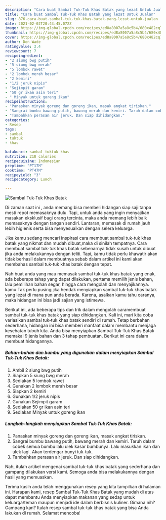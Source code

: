 ```yaml
---
description: "Cara buat Sambal Tuk-Tuk Khas Batak yang lezat Untuk Jualan"
title: "Cara buat Sambal Tuk-Tuk Khas Batak yang lezat Untuk Jualan"
slug: 876-cara-buat-sambal-tuk-tuk-khas-batak-yang-lezat-untuk-jualan
date: 2021-02-02T20:43:45.072Z
image: https://img-global.cpcdn.com/recipes/ed8a8007a5a8c5b4/680x482cq70/sambal-tuk-tuk-khas-batak-foto-resep-utama.jpg
thumbnail: https://img-global.cpcdn.com/recipes/ed8a8007a5a8c5b4/680x482cq70/sambal-tuk-tuk-khas-batak-foto-resep-utama.jpg
cover: https://img-global.cpcdn.com/recipes/ed8a8007a5a8c5b4/680x482cq70/sambal-tuk-tuk-khas-batak-foto-resep-utama.jpg
author: Don Wade
ratingvalue: 3.4
reviewcount: 7
recipeingredient:
- "2 siung bwg putih"
- "5 siung bwg merah"
- "5 lombok rawet"
- "2 lombok merah besar"
- "2 kemiri"
- "1/2 jeruk nipis"
- "Sejimpit garam"
- "50 gr ikan asin teri"
- " Minyak untuk goreng ikan"
recipeinstructions:
- "Panaskan minyak goreng dan goreng ikan, masak angkat tiriskan."
- "Sangrai bumbu bawang putih, bawang merah dan kemiri. Taruh dalam cobek semua bumbu lalu ulek kasar bumbunya. Lalu masukkan ikan dan ulek lagi. Akan terdengar bunyi tuk-tuk."
- "Tambahkan perasan air jeruk. Dan siap dihidangkan."
categories:
- Resep
tags:
- sambal
- tuktuk
- khas

katakunci: sambal tuktuk khas 
nutrition: 218 calories
recipecuisine: Indonesian
preptime: "PT17M"
cooktime: "PT47M"
recipeyield: "3"
recipecategory: Lunch

---
```



![Sambal Tuk-Tuk Khas Batak](https://img-global.cpcdn.com/recipes/ed8a8007a5a8c5b4/680x482cq70/sambal-tuk-tuk-khas-batak-foto-resep-utama.jpg)

Di zaman  saat ini , anda memang bisa membeli hidangan siap saji tanpa mesti repot memasaknya dulu. Tapi, untuk anda yang ingin menyajikan masakan eksklusif bagi orang tercinta, maka anda memang lebih baik memasaknya dengan tangan sendiri. Lantaran, memasak di rumah jauh lebih higienis serta bisa menyesuaikan dengan selera keluarga.

Jika kamu sedang mencari inspirasi cara membuat sambal tuk-tuk khas batak yang nikmat dan mudah dibuat,maka di sinilah tempatnya. Cara membuat sambal tuk-tuk khas batak  sebenarnya tidak susah untuk dibuat jika anda melakukannya dengan teliti. Tapi, kamu tidak perlu khawatir akan tidak berhasil dalam membuatnya 
sebab dalam artikel ini kami akan membahas sambal tuk-tuk khas batak dengan tepat.  



Nah buat anda yang mau memasak sambal tuk-tuk khas batak yang enak, ada beberapa tahap yang dapat dilakukan, pertama memilih jenis bahan, lalu pemilihan bahan segar, hingga cara mengolah dan menyajikannya. kamu Tak perlu pusing jika hendak menyiapkan sambal tuk-tuk khas batak yang lezat di mana pun anda berada. Karena, asalkan kamu  tahu caranya, maka hidangan ini bisa jadi sajian yang istimewa.

Berikut ini, ada beberapa tips dan trik dalam mengolah caramembuat sambal tuk-tuk khas batak yang siap dihidangkan. Kali ini, mari kita coba variasikan sambal tuk-tuk khas batak sendiri di rumah. Tetap berbahan sederhana, hidangan ini bisa memberi manfaat dalam membantu menjaga kesehatan tubuh kita. Anda bisa menyiapkan Sambal Tuk-Tuk Khas Batak memakai 9 jenis bahan dan 3 tahap pembuatan. Berikut ini cara dalam membuat hidangannya.

<!--inarticleads1-->

##### Bahan-bahan dan bumbu yang digunakan dalam menyiapkan Sambal Tuk-Tuk Khas Batak:

1. Ambil 2 siung bwg putih
1. Siapkan 5 siung bwg merah
1. Sediakan 5 lombok rawet
1. Gunakan 2 lombok merah besar
1. Siapkan 2 kemiri
1. Gunakan 1/2 jeruk nipis
1. Gunakan Sejimpit garam
1. Sediakan 50 gr ikan asin teri
1. Sediakan  Minyak untuk goreng ikan




<!--inarticleads2-->

##### Langkah-langkah menyiapkan Sambal Tuk-Tuk Khas Batak:

1. Panaskan minyak goreng dan goreng ikan, masak angkat tiriskan.
1. Sangrai bumbu bawang putih, bawang merah dan kemiri. Taruh dalam cobek semua bumbu lalu ulek kasar bumbunya. Lalu masukkan ikan dan ulek lagi. Akan terdengar bunyi tuk-tuk.
1. Tambahkan perasan air jeruk. Dan siap dihidangkan.




Nah, itulah artikel mengenai  sambal tuk-tuk khas batak  yang sederhana dan gampang dilakukan versi kami. Semoga anda bisa melakukannya dengan hasil yang memuaskan. 

Terima kasih anda telah menggunakan resep yang kita tampilkan di halaman ini. Harapan kami, resep  Sambal Tuk-Tuk Khas Batak yang mudah di atas dapat membantu Anda menyiapkan makanan yang sedap untuk keluarga/teman maupun menjadi ide dalam berbisnis kuliner. Gimana nih? Gampang kan? Itulah resep sambal tuk-tuk khas batak yang bisa Anda lakukan di rumah. Selamat mencoba!

